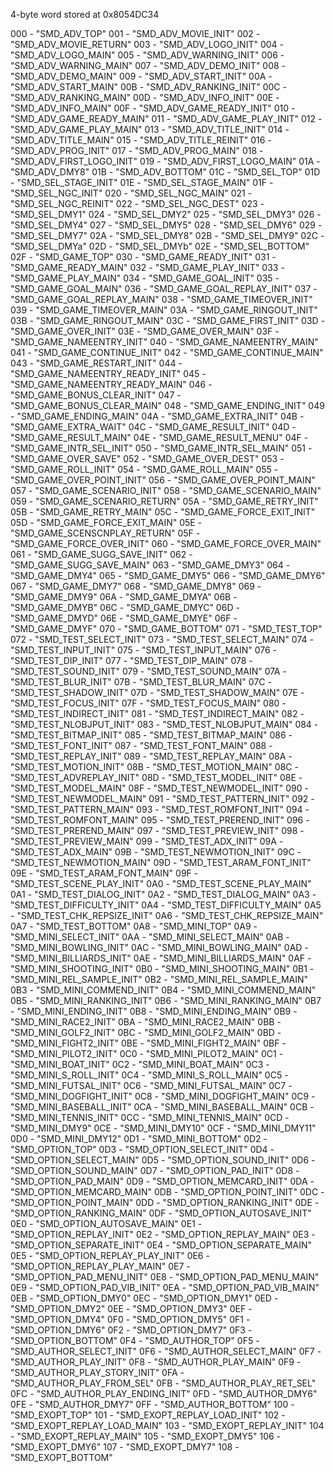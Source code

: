 4-byte word stored at 0x8054DC34

000 - "SMD\_ADV\_TOP"
001 - "SMD\_ADV\_MOVIE\_INIT"
002 - "SMD\_ADV\_MOVIE\_RETURN"
003 - "SMD\_ADV\_LOGO\_INIT"
004 - "SMD\_ADV\_LOGO\_MAIN"
005 - "SMD\_ADV\_WARNING\_INIT"
006 - "SMD\_ADV\_WARNING\_MAIN"
007 - "SMD\_ADV\_DEMO\_INIT"
008 - "SMD\_ADV\_DEMO\_MAIN"
009 - "SMD\_ADV\_START\_INIT"
00A - "SMD\_ADV\_START\_MAIN"
00B - "SMD\_ADV\_RANKING\_INIT"
00C - "SMD\_ADV\_RANKING\_MAIN"
00D - "SMD\_ADV\_INFO\_INIT"
00E - "SMD\_ADV\_INFO\_MAIN"
00F - "SMD\_ADV\_GAME\_READY\_INIT"
010 - "SMD\_ADV\_GAME\_READY\_MAIN"
011 - "SMD\_ADV\_GAME\_PLAY\_INIT"
012 - "SMD\_ADV\_GAME\_PLAY\_MAIN"
013 - "SMD\_ADV\_TITLE\_INIT"
014 - "SMD\_ADV\_TITLE\_MAIN"
015 - "SMD\_ADV\_TITLE\_REINIT"
016 - "SMD\_ADV\_PROG\_INIT"
017 - "SMD\_ADV\_PROG\_MAIN"
018 - "SMD\_ADV\_FIRST\_LOGO\_INIT"
019 - "SMD\_ADV\_FIRST\_LOGO\_MAIN"
01A - "SMD\_ADV\_DMY8"
01B - "SMD\_ADV\_BOTTOM"
01C - "SMD\_SEL\_TOP"
01D - "SMD\_SEL\_STAGE\_INIT"
01E - "SMD\_SEL\_STAGE\_MAIN"
01F - "SMD\_SEL\_NGC\_INIT"
020 - "SMD\_SEL\_NGC\_MAIN"
021 - "SMD\_SEL\_NGC\_REINIT"
022 - "SMD\_SEL\_NGC\_DEST"
023 - "SMD\_SEL\_DMY1"
024 - "SMD\_SEL\_DMY2"
025 - "SMD\_SEL\_DMY3"
026 - "SMD\_SEL\_DMY4"
027 - "SMD\_SEL\_DMY5"
028 - "SMD\_SEL\_DMY6"
029 - "SMD\_SEL\_DMY7"
02A - "SMD\_SEL\_DMY8"
02B - "SMD\_SEL\_DMY9"
02C - "SMD\_SEL\_DMYa"
02D - "SMD\_SEL\_DMYb"
02E - "SMD\_SEL\_BOTTOM"
02F - "SMD\_GAME\_TOP"
030 - "SMD\_GAME\_READY\_INIT"
031 - "SMD\_GAME\_READY\_MAIN"
032 - "SMD\_GAME\_PLAY\_INIT"
033 - "SMD\_GAME\_PLAY\_MAIN"
034 - "SMD\_GAME\_GOAL\_INIT"
035 - "SMD\_GAME\_GOAL\_MAIN"
036 - "SMD\_GAME\_GOAL\_REPLAY\_INIT"
037 - "SMD\_GAME\_GOAL\_REPLAY\_MAIN"
038 - "SMD\_GAME\_TIMEOVER\_INIT"
039 - "SMD\_GAME\_TIMEOVER\_MAIN"
03A - "SMD\_GAME\_RINGOUT\_INIT"
03B - "SMD\_GAME\_RINGOUT\_MAIN"
03C - "SMD\_GAME\_FIRST\_INIT"
03D - "SMD\_GAME\_OVER\_INIT"
03E - "SMD\_GAME\_OVER\_MAIN"
03F - "SMD\_GAME\_NAMEENTRY\_INIT"
040 - "SMD\_GAME\_NAMEENTRY\_MAIN"
041 - "SMD\_GAME\_CONTINUE\_INIT"
042 - "SMD\_GAME\_CONTINUE\_MAIN"
043 - "SMD\_GAME\_RESTART\_INIT"
044 - "SMD\_GAME\_NAMEENTRY\_READY\_INIT"
045 - "SMD\_GAME\_NAMEENTRY\_READY\_MAIN"
046 - "SMD\_GAME\_BONUS\_CLEAR\_INIT"
047 - "SMD\_GAME\_BONUS\_CLEAR\_MAIN"
048 - "SMD\_GAME\_ENDING\_INIT"
049 - "SMD\_GAME\_ENDING\_MAIN"
04A - "SMD\_GAME\_EXTRA\_INIT"
04B - "SMD\_GAME\_EXTRA\_WAIT"
04C - "SMD\_GAME\_RESULT\_INIT"
04D - "SMD\_GAME\_RESULT\_MAIN"
04E - "SMD\_GAME\_RESULT\_MENU"
04F - "SMD\_GAME\_INTR\_SEL\_INIT"
050 - "SMD\_GAME\_INTR\_SEL\_MAIN"
051 - "SMD\_GAME\_OVER\_SAVE"
052 - "SMD\_GAME\_OVER\_DEST"
053 - "SMD\_GAME\_ROLL\_INIT"
054 - "SMD\_GAME\_ROLL\_MAIN"
055 - "SMD\_GAME\_OVER\_POINT\_INIT"
056 - "SMD\_GAME\_OVER\_POINT\_MAIN"
057 - "SMD\_GAME\_SCENARIO\_INIT"
058 - "SMD\_GAME\_SCENARIO\_MAIN"
059 - "SMD\_GAME\_SCENARIO\_RETURN"
05A - "SMD\_GAME\_RETRY\_INIT"
05B - "SMD\_GAME\_RETRY\_MAIN"
05C - "SMD\_GAME\_FORCE\_EXIT\_INIT"
05D - "SMD\_GAME\_FORCE\_EXIT\_MAIN"
05E - "SMD\_GAME\_SCENSCNPLAY\_RETURN"
05F - "SMD\_GAME\_FORCE\_OVER\_INIT"
060 - "SMD\_GAME\_FORCE\_OVER\_MAIN"
061 - "SMD\_GAME\_SUGG\_SAVE\_INIT"
062 - "SMD\_GAME\_SUGG\_SAVE\_MAIN"
063 - "SMD\_GAME\_DMY3"
064 - "SMD\_GAME\_DMY4"
065 - "SMD\_GAME\_DMY5"
066 - "SMD\_GAME\_DMY6"
067 - "SMD\_GAME\_DMY7"
068 - "SMD\_GAME\_DMY8"
069 - "SMD\_GAME\_DMY9"
06A - "SMD\_GAME\_DMYA"
06B - "SMD\_GAME\_DMYB"
06C - "SMD\_GAME\_DMYC"
06D - "SMD\_GAME\_DMYD"
06E - "SMD\_GAME\_DMYE"
06F - "SMD\_GAME\_DMYF"
070 - "SMD\_GAME\_BOTTOM"
071 - "SMD\_TEST\_TOP"
072 - "SMD\_TEST\_SELECT\_INIT"
073 - "SMD\_TEST\_SELECT\_MAIN"
074 - "SMD\_TEST\_INPUT\_INIT"
075 - "SMD\_TEST\_INPUT\_MAIN"
076 - "SMD\_TEST\_DIP\_INIT"
077 - "SMD\_TEST\_DIP\_MAIN"
078 - "SMD\_TEST\_SOUND\_INIT"
079 - "SMD\_TEST\_SOUND\_MAIN"
07A - "SMD\_TEST\_BLUR\_INIT"
07B - "SMD\_TEST\_BLUR\_MAIN"
07C - "SMD\_TEST\_SHADOW\_INIT"
07D - "SMD\_TEST\_SHADOW\_MAIN"
07E - "SMD\_TEST\_FOCUS\_INIT"
07F - "SMD\_TEST\_FOCUS\_MAIN"
080 - "SMD\_TEST\_INDIRECT\_INIT"
081 - "SMD\_TEST\_INDIRECT\_MAIN"
082 - "SMD\_TEST\_NLOBJPUT\_INIT"
083 - "SMD\_TEST\_NLOBJPUT\_MAIN"
084 - "SMD\_TEST\_BITMAP\_INIT"
085 - "SMD\_TEST\_BITMAP\_MAIN"
086 - "SMD\_TEST\_FONT\_INIT"
087 - "SMD\_TEST\_FONT\_MAIN"
088 - "SMD\_TEST\_REPLAY\_INIT"
089 - "SMD\_TEST\_REPLAY\_MAIN"
08A - "SMD\_TEST\_MOTION\_INIT"
08B - "SMD\_TEST\_MOTION\_MAIN"
08C - "SMD\_TEST\_ADVREPLAY\_INIT"
08D - "SMD\_TEST\_MODEL\_INIT"
08E - "SMD\_TEST\_MODEL\_MAIN"
08F - "SMD\_TEST\_NEWMODEL\_INIT"
090 - "SMD\_TEST\_NEWMODEL\_MAIN"
091 - "SMD\_TEST\_PATTERN\_INIT"
092 - "SMD\_TEST\_PATTERN\_MAIN"
093 - "SMD\_TEST\_ROMFONT\_INIT"
094 - "SMD\_TEST\_ROMFONT\_MAIN"
095 - "SMD\_TEST\_PREREND\_INIT"
096 - "SMD\_TEST\_PREREND\_MAIN"
097 - "SMD\_TEST\_PREVIEW\_INIT"
098 - "SMD\_TEST\_PREVIEW\_MAIN"
099 - "SMD\_TEST\_ADX\_INIT"
09A - "SMD\_TEST\_ADX\_MAIN"
09B - "SMD\_TEST\_NEWMOTION\_INIT"
09C - "SMD\_TEST\_NEWMOTION\_MAIN"
09D - "SMD\_TEST\_ARAM\_FONT\_INIT"
09E - "SMD\_TEST\_ARAM\_FONT\_MAIN"
09F - "SMD\_TEST\_SCENE\_PLAY\_INIT"
0A0 - "SMD\_TEST\_SCENE\_PLAY\_MAIN"
0A1 - "SMD\_TEST\_DIALOG\_INIT"
0A2 - "SMD\_TEST\_DIALOG\_MAIN"
0A3 - "SMD\_TEST\_DIFFICULTY\_INIT"
0A4 - "SMD\_TEST\_DIFFICULTY\_MAIN"
0A5 - "SMD\_TEST\_CHK\_REPSIZE\_INIT"
0A6 - "SMD\_TEST\_CHK\_REPSIZE\_MAIN"
0A7 - "SMD\_TEST\_BOTTOM"
0A8 - "SMD\_MINI\_TOP"
0A9 - "SMD\_MINI\_SELECT\_INIT"
0AA - "SMD\_MINI\_SELECT\_MAIN"
0AB - "SMD\_MINI\_BOWLING\_INIT"
0AC - "SMD\_MINI\_BOWLING\_MAIN"
0AD - "SMD\_MINI\_BILLIARDS\_INIT"
0AE - "SMD\_MINI\_BILLIARDS\_MAIN"
0AF - "SMD\_MINI\_SHOOTING\_INIT"
0B0 - "SMD\_MINI\_SHOOTING\_MAIN"
0B1 - "SMD\_MINI\_REL\_SAMPLE\_INIT"
0B2 - "SMD\_MINI\_REL\_SAMPLE\_MAIN"
0B3 - "SMD\_MINI\_COMMEND\_INIT"
0B4 - "SMD\_MINI\_COMMEND\_MAIN"
0B5 - "SMD\_MINI\_RANKING\_INIT"
0B6 - "SMD\_MINI\_RANKING\_MAIN"
0B7 - "SMD\_MINI\_ENDING\_INIT"
0B8 - "SMD\_MINI\_ENDING\_MAIN"
0B9 - "SMD\_MINI\_RACE2\_INIT"
0BA - "SMD\_MINI\_RACE2\_MAIN"
0BB - "SMD\_MINI\_GOLF2\_INIT"
0BC - "SMD\_MINI\_GOLF2\_MAIN"
0BD - "SMD\_MINI\_FIGHT2\_INIT"
0BE - "SMD\_MINI\_FIGHT2\_MAIN"
0BF - "SMD\_MINI\_PILOT2\_INIT"
0C0 - "SMD\_MINI\_PILOT2\_MAIN"
0C1 - "SMD\_MINI\_BOAT\_INIT"
0C2 - "SMD\_MINI\_BOAT\_MAIN"
0C3 - "SMD\_MINI\_S\_ROLL\_INIT"
0C4 - "SMD\_MINI\_S\_ROLL\_MAIN"
0C5 - "SMD\_MINI\_FUTSAL\_INIT"
0C6 - "SMD\_MINI\_FUTSAL\_MAIN"
0C7 - "SMD\_MINI\_DOGFIGHT\_INIT"
0C8 - "SMD\_MINI\_DOGFIGHT\_MAIN"
0C9 - "SMD\_MINI\_BASEBALL\_INIT"
0CA - "SMD\_MINI\_BASEBALL\_MAIN"
0CB - "SMD\_MINI\_TENNIS\_INIT"
0CC - "SMD\_MINI\_TENNIS\_MAIN"
0CD - "SMD\_MINI\_DMY9"
0CE - "SMD\_MINI\_DMY10"
0CF - "SMD\_MINI\_DMY11"
0D0 - "SMD\_MINI\_DMY12"
0D1 - "SMD\_MINI\_BOTTOM"
0D2 - "SMD\_OPTION\_TOP"
0D3 - "SMD\_OPTION\_SELECT\_INIT"
0D4 - "SMD\_OPTION\_SELECT\_MAIN"
0D5 - "SMD\_OPTION\_SOUND\_INIT"
0D6 - "SMD\_OPTION\_SOUND\_MAIN"
0D7 - "SMD\_OPTION\_PAD\_INIT"
0D8 - "SMD\_OPTION\_PAD\_MAIN"
0D9 - "SMD\_OPTION\_MEMCARD\_INIT"
0DA - "SMD\_OPTION\_MEMCARD\_MAIN"
0DB - "SMD\_OPTION\_POINT\_INIT"
0DC - "SMD\_OPTION\_POINT\_MAIN"
0DD - "SMD\_OPTION\_RANKING\_INIT"
0DE - "SMD\_OPTION\_RANKING\_MAIN"
0DF - "SMD\_OPTION\_AUTOSAVE\_INIT"
0E0 - "SMD\_OPTION\_AUTOSAVE\_MAIN"
0E1 - "SMD\_OPTION\_REPLAY\_INIT"
0E2 - "SMD\_OPTION\_REPLAY\_MAIN"
0E3 - "SMD\_OPTION\_SEPARATE\_INIT"
0E4 - "SMD\_OPTION\_SEPARATE\_MAIN"
0E5 - "SMD\_OPTION\_REPLAY\_PLAY\_INIT"
0E6 - "SMD\_OPTION\_REPLAY\_PLAY\_MAIN"
0E7 - "SMD\_OPTION\_PAD\_MENU\_INIT"
0E8 - "SMD\_OPTION\_PAD\_MENU\_MAIN"
0E9 - "SMD\_OPTION\_PAD\_VIB\_INIT"
0EA - "SMD\_OPTION\_PAD\_VIB\_MAIN"
0EB - "SMD\_OPTION\_DMY0"
0EC - "SMD\_OPTION\_DMY1"
0ED - "SMD\_OPTION\_DMY2"
0EE - "SMD\_OPTION\_DMY3"
0EF - "SMD\_OPTION\_DMY4"
0F0 - "SMD\_OPTION\_DMY5"
0F1 - "SMD\_OPTION\_DMY6"
0F2 - "SMD\_OPTION\_DMY7"
0F3 - "SMD\_OPTION\_BOTTOM"
0F4 - "SMD\_AUTHOR\_TOP"
0F5 - "SMD\_AUTHOR\_SELECT\_INIT"
0F6 - "SMD\_AUTHOR\_SELECT\_MAIN"
0F7 - "SMD\_AUTHOR\_PLAY\_INIT"
0F8 - "SMD\_AUTHOR\_PLAY\_MAIN"
0F9 - "SMD\_AUTHOR\_PLAY\_STORY\_INIT"
0FA - "SMD\_AUTHOR\_PLAY\_FROM\_SEL"
0FB - "SMD\_AUTHOR\_PLAY\_RET\_SEL"
0FC - "SMD\_AUTHOR\_PLAY\_ENDING\_INIT"
0FD - "SMD\_AUTHOR\_DMY6"
0FE - "SMD\_AUTHOR\_DMY7"
0FF - "SMD\_AUTHOR\_BOTTOM"
100 - "SMD\_EXOPT\_TOP"
101 - "SMD\_EXOPT\_REPLAY\_LOAD\_INIT"
102 - "SMD\_EXOPT\_REPLAY\_LOAD\_MAIN"
103 - "SMD\_EXOPT\_REPLAY\_INIT"
104 - "SMD\_EXOPT\_REPLAY\_MAIN"
105 - "SMD\_EXOPT\_DMY5"
106 - "SMD\_EXOPT\_DMY6"
107 - "SMD\_EXOPT\_DMY7"
108 - "SMD\_EXOPT\_BOTTOM"
